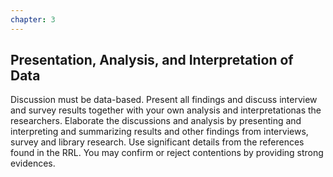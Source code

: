 ```yaml
---
chapter: 3
---
```


## Presentation, Analysis, and Interpretation of Data

Discussion must be data-based. Present all findings and discuss interview and survey results together with your own analysis and interpretationas the researchers. Elaborate the discussions and analysis by presenting and interpreting and summarizing results and other findings from interviews, survey and library research. Use significant details from the references found in the RRL. You may confirm or reject contentions by providing strong evidences.